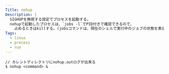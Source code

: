```yaml
---
Title: nohup
Description: |
  SIGHUPを無視する設定でプロセスを起動する。
  nohupで起動したプロセスは、`jobs -l`でPID付きで確認できるので、
    止めるときはkillする。(jobsコマンドは、現在のシェルで実行中のジョブの状態を表示する)
Tags:
  - linux
  - process
  - run
---
```


```shell
// カレントディレクトリにnohup.outログが出来る
$ nohup <command> &
```
